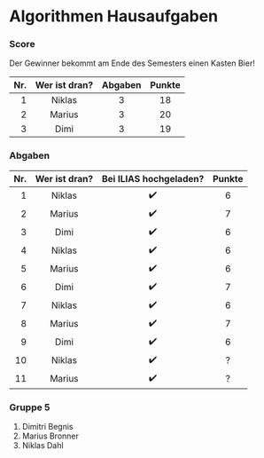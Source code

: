 # Algorithmen Hausaufgaben

### Score

Der Gewinner bekommt am Ende des Semesters einen Kasten Bier!

| Nr. | Wer ist dran? | Abgaben | Punkte
|----:|:-------------:|:-------:|:----:
| 1   | Niklas        | 3       | 18
| 2   | Marius        | 3       | 20
| 3   | Dimi          | 3       | 19

### Abgaben

| Nr. | Wer ist dran? | Bei ILIAS hochgeladen? | Punkte
|----:|:-------------:|:----------------------:|:----:
| 1   | Niklas        | :heavy_check_mark:     | 6
| 2   | Marius        | :heavy_check_mark:     | 7
| 3   | Dimi          | :heavy_check_mark:     | 6
| 4   | Niklas        | :heavy_check_mark:     | 6
| 5   | Marius        | :heavy_check_mark:     | 6
| 6   | Dimi          | :heavy_check_mark:     | 7
| 7   | Niklas        | :heavy_check_mark:     | 6
| 8   | Marius        | :heavy_check_mark:     | 7
| 9   | Dimi          | :heavy_check_mark:     | 6
| 10  | Niklas        | :heavy_check_mark:     | ?
| 11  | Marius        | :heavy_check_mark:     | ?


### Gruppe 5

1. Dimitri Begnis
2. Marius Bronner
3. Niklas Dahl
